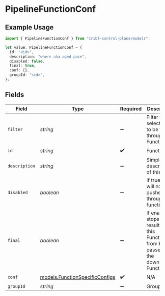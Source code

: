 # PipelineFunctionConf

## Example Usage

```typescript
import { PipelineFunctionConf } from "cribl-control-plane/models";

let value: PipelineFunctionConf = {
  id: "<id>",
  description: "where aha aged pace",
  disabled: false,
  final: true,
  conf: {},
  groupId: "<id>",
};
```

## Fields

| Field                                                                                        | Type                                                                                         | Required                                                                                     | Description                                                                                  |
| -------------------------------------------------------------------------------------------- | -------------------------------------------------------------------------------------------- | -------------------------------------------------------------------------------------------- | -------------------------------------------------------------------------------------------- |
| `filter`                                                                                     | *string*                                                                                     | :heavy_minus_sign:                                                                           | Filter that selects data to be fed through this Function                                     |
| `id`                                                                                         | *string*                                                                                     | :heavy_check_mark:                                                                           | Function ID                                                                                  |
| `description`                                                                                | *string*                                                                                     | :heavy_minus_sign:                                                                           | Simple description of this step                                                              |
| `disabled`                                                                                   | *boolean*                                                                                    | :heavy_minus_sign:                                                                           | If true, data will not be pushed through this function                                       |
| `final`                                                                                      | *boolean*                                                                                    | :heavy_minus_sign:                                                                           | If enabled, stops the results of this Function from being passed to the downstream Functions |
| `conf`                                                                                       | [models.FunctionSpecificConfigs](../models/functionspecificconfigs.md)                       | :heavy_check_mark:                                                                           | N/A                                                                                          |
| `groupId`                                                                                    | *string*                                                                                     | :heavy_minus_sign:                                                                           | Group ID                                                                                     |